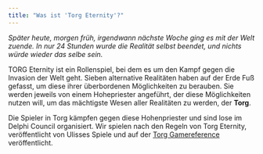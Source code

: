 ```yaml
---
title: "Was ist 'Torg Eternity'?"
---
```


*Später heute, morgen früh, irgendwann nächste Woche ging es mit der Welt
zuende. In nur 24 Stunden wurde die Realität selbst beendet, und nichts würde
wieder das selbe sein.* 

TORG Eternity ist ein Rollenspiel, bei dem es um den Kampf gegen die Invasion
der Welt geht. Sieben alternative Realitäten haben auf der Erde Fuß gefasst, um
diese ihrer überbordenen Möglichkeiten zu berauben.  Sie werden jeweils von
einem Hohepriester angeführt, der diese Möglichkeiten nutzen will, um das
mächtigste Wesen aller Realitäten zu werden, der **Torg**. 

Die Spieler in Torg kämpfen gegen diese Hohenpriester und sind lose im Delphi
Council organisiert.  Wir spielen nach den Regeln von Torg Eternity,
veröffentlicht von Ulisses Spiele und auf der [Torg
Gamereference](https://torg-gamereference.com) veröffentlicht.

